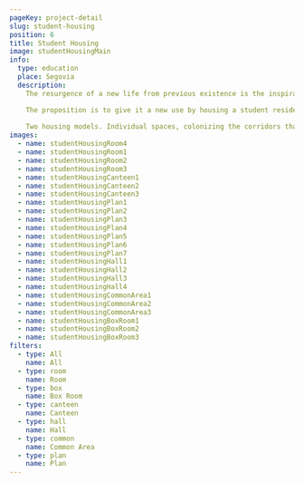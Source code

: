 ```yaml
---
pageKey: project-detail
slug: student-housing
position: 6
title: Student Housing
image: studentHousingMain
info:
  type: education
  place: Segovia
  description: 
    The resurgence of a new life from previous existence is the inspiration for rehabilitating a building as unique as the Jesuit Council Seminary in Segovia.

    The proposition is to give it a new use by housing a student residence. The building and its uniqueness are to be respected, updating its spatial organization and creating a new coexistence model which aims to break with the current one. Thus, a new experience of coexistence is created, where a tendency towards socialization and habitability naturally generates.
    
    Two housing models. Individual spaces, colonizing the corridors that surround the central patio and using the height and the special lenses to let in light. On the other hand, the Box room, where students will have his / her bedroom along with their personal belongings, while the rest of the activities will be carried out in the common areas.
images:
  - name: studentHousingRoom4
  - name: studentHousingRoom1
  - name: studentHousingRoom2
  - name: studentHousingRoom3
  - name: studentHousingCanteen1
  - name: studentHousingCanteen2
  - name: studentHousingCanteen3
  - name: studentHousingPlan1
  - name: studentHousingPlan2
  - name: studentHousingPlan3
  - name: studentHousingPlan4
  - name: studentHousingPlan5
  - name: studentHousingPlan6
  - name: studentHousingPlan7
  - name: studentHousingHall1
  - name: studentHousingHall2
  - name: studentHousingHall3
  - name: studentHousingHall4
  - name: studentHousingCommonArea1
  - name: studentHousingCommonArea2
  - name: studentHousingCommonArea3
  - name: studentHousingBoxRoom1
  - name: studentHousingBoxRoom2
  - name: studentHousingBoxRoom3
filters:
  - type: All
    name: All
  - type: room
    name: Room
  - type: box
    name: Box Room
  - type: canteen
    name: Canteen
  - type: hall
    name: Hall
  - type: common
    name: Common Area
  - type: plan
    name: Plan
---
```

